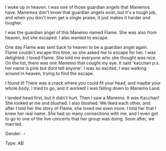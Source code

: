 I woke up in heaven. I was one of those guardian angels that Manemos have. Manemos don't know that guardian angels exist, but it's a tough job, and when you don't even get a single praise, it just makes it harder and tougher.

I was the guardian angel of this Manemo named Flame. She was also from heaven, but she escaped. I also wanted to escape. 

One day Flame was sent back to heaven to be a guardian angel again. Flame couldn't escape this time, so she asked me to escape for her. I was delighted. I loved Flame. She told me everyone who she thought was nice. On the list, there was one Manemo that cought my eye. It said 'kacchan                       p.s. her name is pink but dont tell anyone'. I was so excited. I was walking around in heaven, trying to find the escape. 

I found it! There was a crack where you could fit your head, and maybe your whole body. I tried to go, and it worked! I was falling down to Manemo Land.

I landed head first, but it didn't hurt. Then I saw a Manemo. It was Kacchan! She looked at me and blushed. I also blushed. We liked each other, and after I told her the story of Flame, she loved me even more. I told her that I knew her real name. She had so many connections with me, and I even got to go to one of the live concerts that her group was doing. Soon after, we married.

Gender: ♂

Type: AB
